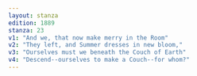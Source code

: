 ```yaml
---
layout: stanza
edition: 1889
stanza: 23
v1: "And we, that now make merry in the Room"
v2: "They left, and Summer dresses in new bloom,"
v3: "Ourselves must we beneath the Couch of Earth"
v4: "Descend--ourselves to make a Couch--for whom?"
---
```


